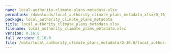 ```yaml
---
name: local-authority-climate-plans-metadata-xlsx
permalink: /downloads/local_authority_climate_plans_metadata_xlsx/0_16_0
package: local_authority_climate_plans_metadata
title: local_authority_climate_plans_metadata_xlsx
filename: local_authority_climate_plans_metadata.xlsx
version: 0.16.0
full_version: 0.16.0
file: /data/local_authority_climate_plans_metadata/0.16.0/local_authority_climate_plans_metadata.xlsx
---
```

